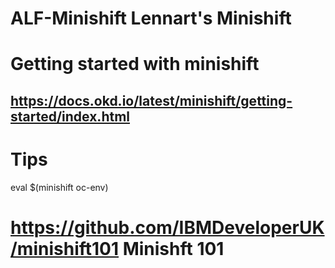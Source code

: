 # ALF-Minishift Lennart's Minishift
 
# Getting started with minishift
## https://docs.okd.io/latest/minishift/getting-started/index.html
# 



# Tips

eval $(minishift oc-env)

# https://github.com/IBMDeveloperUK/minishift101 Minishft 101 
